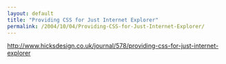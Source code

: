 ```yaml
---
layout: default
title: "Providing CSS for Just Internet Explorer"
permalink: /2004/10/04/Providing-CSS-for-Just-Internet-Explorer/
---
```


<P><A href="http://www.hicksdesign.co.uk/journal/578/providing-css-for-just-internet-explorer">http://www.hicksdesign.co.uk/journal/578/providing-css-for-just-internet-explorer</A></P>